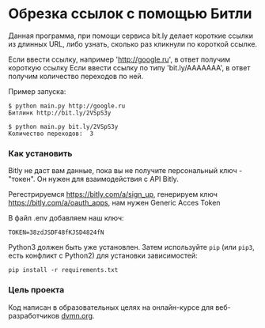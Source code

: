 # Обрезка ссылок с помощью Битли

Данная программа, при помощи сервиса bit.ly делает короткие ссылки
из длинных URL, либо узнать, сколько раз кликнули по короткой ссылке.

Если ввести ссылку, например 'http://google.ru', в ответ получим короткую ссылку
Если ввести ссылку по типу 'bit.ly/AAAAAAA', в ответ получим количество переходов по ней.

Пример запуска:
```
$ python main.py http://google.ru
Битлинк http://bit.ly/2VSpS3y

$ python main.py bit.ly/2VSpS3y
Количество переходов:  3
```
### Как установить

Bitly не даст вам данные, пока вы не получите персональный ключ - "токен".
Он нужен для взаимодействия с API Bitly.

Регестрируемся https://bitly.com/a/sign_up, генерируем ключ https://bitly.com/a/oauth_apps,
нам нужен Generic Acces Token

В файл .env добавляем наш ключ:
```
TOKEN=38zdJSDF48fKJSD4824fN
```
Python3 должен быть уже установлен. 
Затем используйте `pip` (или `pip3`, есть конфликт с Python2) для установки зависимостей:
```
pip install -r requirements.txt
```

### Цель проекта

Код написан в образовательных целях на онлайн-курсе для веб-разработчиков [dvmn.org](https://dvmn.org/).
